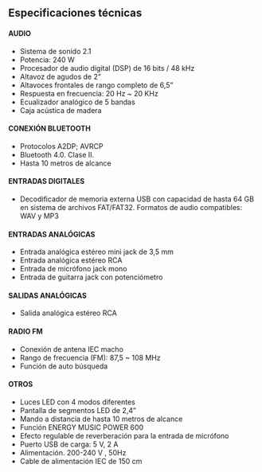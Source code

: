 ## Especificaciones técnicas

#### AUDIO
- Sistema de sonido 2.1
- Potencia: 240 W
- Procesador de audio digital (DSP) de 16 bits / 48 kHz
- Altavoz de agudos de 2“
- Altavoces frontales de rango completo de 6,5”
- Respuesta en frecuencia: 20 Hz ~ 20 KHz
- Ecualizador analógico de 5 bandas
- Caja acústica de madera

#### CONEXIÓN BLUETOOTH
- Protocolos A2DP; AVRCP
- Bluetooth 4.0. Clase II.
- Hasta 10 metros de alcance

#### ENTRADAS DIGITALES
- Decodificador de memoria externa USB con capacidad de hasta 64 GB en sistema de archivos FAT/FAT32. Formatos de audio compatibles: WAV y MP3

#### ENTRADAS ANALÓGICAS
- Entrada analógica estéreo mini jack de 3,5 mm
- Entrada analógica estéreo RCA
- Entrada de micrófono jack mono
- Entrada de guitarra jack con potenciómetro

#### SALIDAS ANALÓGICAS
- Salida analógica estéreo RCA

#### RADIO FM
- Conexión de antena IEC macho
- Rango de frecuencia (FM): 87,5 ~ 108 MHz
- Función de auto búsqueda

#### OTROS
- Luces LED con 4 modos diferentes
- Pantalla de segmentos LED de 2,4”
- Mando a distancia de hasta 10 metros de alcance
- Función ENERGY MUSIC POWER 600
- Efecto regulable de reverberación para la entrada de micrófono
- Puerto USB de carga: 5 V, 2 A
- Alimentación. 200-240 V , 50Hz
- Cable de alimentación IEC de 150 cm

